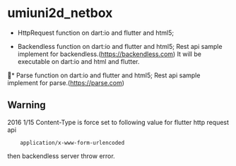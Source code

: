 # umiuni2d_netbox

*  HttpRequest function on dart:io and flutter and html5;

* Backendless function on dart:io and flutter and html5;
  Rest api sample implement for backendless.(https://backendless.com)
  It will be executable on dart:io and html and flutter.

* Parse function on dart:io and flutter and html5;
Rest api sample implement for parse.(https://parse.com)


## Warning
2016 1/15
  Content-Type is force set to following value for flutter http request api

```
    application/x-www-form-urlencoded
```

  then backendless server throw error.
